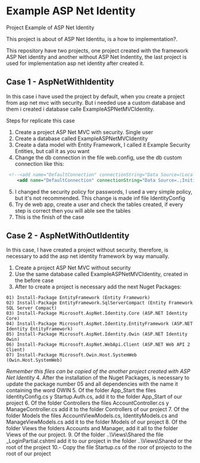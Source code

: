 # Example ASP Net Identity
Project Example of ASP Net Identity

This project is about of ASP Net Identitu, is a how to implementation?.

This repository have two projects, one project created with the framework ASP Net identity and another without ASP Net Indentity, the last project is used for implementation asp net identity after created it.

## Case 1 - AspNetWithIdentity

In this case i have used the project by default, when you create a project from asp net mvc with security. But i needed use a custom database and them i created i database calle ExampleASPNetMVCIdentity.

Steps for replicate this case

1. Create a project ASP Net MVC with security. Single user
2. Create a database called ExampleASPNetMVCIdentity
3. Create a data model with Entity Framework, I called it Example Security Entities, but call it as you want
4. Change the db connection in the file web.config, use the db custom connection like this:

```xml
 <!--<add name="DefaultConnection" connectionString="Data Source=(LocalDb)\MSSQLLocalDB;AttachDbFilename=|DataDirectory|\aspnet-AspNetWithIdentity-20190510110134.mdf;Initial Catalog=aspnet-AspNetWithIdentity-20190510110134;Integrated Security=True" providerName="System.Data.SqlClient" />-->
    <add name="DefaultConnection" connectionString="Data Source=.;Initial Catalog=ExampleASPNetMVCIdentity;persist security info=True;user id=sa;password=Corepro1;multipleactiveresultsets=True;" providerName="System.Data.SqlClient" />
```
5. I changed the security policy for passwords, I used a very simple policy, but it's not recommended. This change is made inf file IdentityConfig
6. Try de web app, create a user and check the tables created, if every step is correct then you will able see the tables
7. This is the finish of the case

## Case 2 - AspNetWithOutIdentity

In this case, I have created a project without security, therefore, is necessary to add the asp net identity framework by way manually.

1. Create a project ASP Net MVC without security
2. Use the same database called ExampleASPNetMVCIdentity, created in the before case
3. After to create a project is necessary add the next Nuget Packages:

```
01) Install-Package EntityFramework (Entity Framework)
02) Install-Package EntityFramework.SqlServerCompact (Entity Framework SQL Server Compact)
03) Install-Package Microsoft.AspNet.Identity.Core (ASP.NET Identity Core)
04) Install-Package Microsoft.AspNet.Identity.EntityFramework (ASP.NET Identity EntityFramework)
05) Install-Package Microsoft.AspNet.Identity.Owin (ASP.NET Identity Owin)
06) Install-Package Microsoft.AspNet.WebApi.Client (ASP.NET Web API 2 Client)
07) Install-Package Microsoft.Owin.Host.SystemWeb (Owin.Host.SystemWeb)
```
*Remember this files can be copied of the another project created with ASP Net Identity*
4. After the installation of the Nuget Packages, is necessary to update the package number 05 and all dependencies with the name it containing the word OWIN
5. Of the folder App_Start the files IdentityConfig.cs y Startup.Auth.cs, add it to the folder App_Start of our project 
6. Of the folder Controllers the files  AccountController.cs  y ManageController.cs add it to the folder Controllers of our project 
7. Of the folder Models the files AccountViewModels.cs, IdentityModels.cs and ManageViewModels.cs add it to the folder Models of our project
8. Of the folder Views the folders Accounts and Manager, add it all to the folder Views of the our project.
9. Of the folder ..\Views\Shared the file _LoginPartial.cshtml add it to our project in the folder ..\Views\Shared or the root of the project
10.- Copy the file Startup.cs of the roor of projecto to the root of our project

